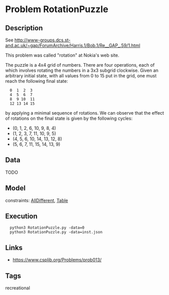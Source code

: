 # Problem RotationPuzzle
## Description
See http://www-groups.dcs.st-and.ac.uk/~gap/ForumArchive/Harris.1/Bob.1/Re__GAP_.59/1.html

This problem was called "rotation" at Nokia's web site.

The puzzle is a 4x4 grid of numbers. There are four operations, each of
which involves rotating the numbers in a 3x3 subgrid clockwise.
Given an arbitrary initial state, with all values from 0 to 15 put
in the grid, one must reach the following final state:

```
  0  1  2  3
  4  5  6  7
  8  9 10  11
  12 13 14 15
```

by applying a minimal sequence of rotations. We can observe that the effect
of rotations on the final state is given by the following cycles:
- (0, 1, 2, 6, 10, 9, 8, 4)
- (1, 2, 3, 7, 11, 10, 9, 5)
- (4, 5, 6, 10, 14, 13, 12, 8)
- (5, 6, 7, 11, 15, 14, 13, 9)

## Data
TODO

## Model
  constraints: [AllDifferent](http://pycsp.org/documentation/constraints/AllDifferent), [Table](http://pycsp.org/documentation/constraints/Table)

## Execution
```
  python3 RotationPuzzle.py -data=0
  python3 RotationPuzzle.py -data=inst.json
```

## Links
  - https://www.csplib.org/Problems/prob013/

## Tags
recreational

